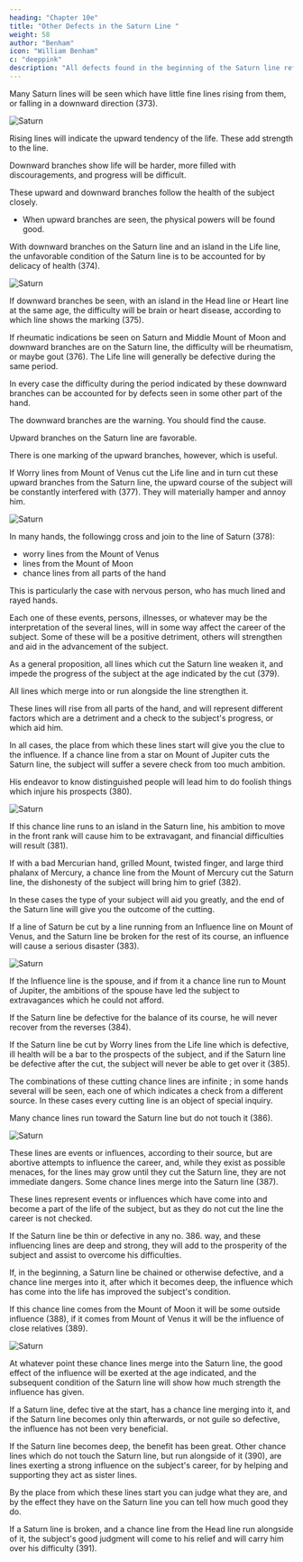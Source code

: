 ```yaml
---
heading: "Chapter 10e"
title: "Other Defects in the Saturn Line "
weight: 58
author: "Benham"
icon: "William Benham"
c: "deeppink"
description: "All defects found in the beginning of the Saturn line refer to the childhood of the subject"
---
```




Many Saturn lines will be seen which have little fine lines rising from them, or falling in a downward direction (373). 

![Saturn](/graphics/palm/373.jpg)

Rising lines will indicate the upward tendency of the life. These add strength to the line. 

<!-- During whatever portion of the line these branches appear, that part of the line will be filled with hope and ambition and will be more successful than any other period.  -->

Downward branches show life will be harder, more filled with discouragements, and progress will be difficult.

These upward and downward branches follow the health of the subject closely. 
- When upward branches are seen, the physical powers will be found good. 

With downward branches on the Saturn line and an island in the Life line, the unfavorable condition of the Saturn line is to be accounted for by delicacy of health (374). 

![Saturn](/graphics/palm/374.png)

If downward branches be seen, with an island in the Head line or Heart line at the same age, the difficulty will be brain or heart disease, according to which line shows the marking (375). 

If rheumatic indications be seen on Saturn and Middle Mount of Moon and downward branches are on the Saturn line, the difficulty will be rheumatism, or maybe gout (376). The Life line will generally be defective during the same period. 

In every case the difficulty during the period indicated by these downward branches can be accounted for by defects seen in some other part of the hand. 

The downward branches are the warning. You should find the cause. 

Upward branches on the Saturn line are favorable.

There is one marking of the upward branches, however, which is useful. 


If Worry lines from Mount of Venus cut the Life line and in turn cut these upward branches from the Saturn line, the upward course of the subject will be constantly interfered with (377). They will materially hamper and annoy him. 

![Saturn](/graphics/palm/377.png)


In many hands, the followingg cross and join to the line of Saturn (378):
- worry lines from the Mount of Venus
- lines from the Mount of Moon
- chance lines from all parts of the hand

This is particularly the case with nervous person, who has much lined and rayed hands. 


Each one of these events, persons, illnesses, or whatever may be the interpretation of the several lines, will in some way affect the career of the subject. Some of these will be a positive detriment, others will strengthen and aid in the advancement of the subject. 


As a general proposition, all lines which cut the Saturn line weaken it, and impede the progress of the subject at the age indicated by the cut (379).

All lines which merge into or run alongside the line strengthen it.

These lines will rise from all parts of the hand, and will represent different factors which are a detriment and a check to the subject's progress, or which aid him. 


In all cases, the place from which these lines start will give you the clue to the influence. If a chance line from a star on Mount of Jupiter cuts the Saturn line, the subject will suffer a severe check from too much ambition. 

His endeavor to know distinguished people will lead him to do foolish things which injure his prospects (380). 

![Saturn](/graphics/palm/380.png)

If this chance line runs to an island in the Saturn line, his ambition to move in the front rank will cause him to be extravagant, and financial difficulties will result (381).

If with a bad Mercurian hand, grilled Mount, twisted finger, and large third phalanx of Mercury, a chance line from the Mount of Mercury cut the Saturn line, the dishonesty of the subject will bring him to grief (382). 

In these cases the type of your subject will aid you greatly, and the end of the Saturn line will give you the outcome of the cutting. 

If a line of Saturn be cut by a line running from an Influence line on Mount of Venus, and the Saturn line be broken for the rest of its course, an influence will cause a serious disaster (383). 

![Saturn](/graphics/palm/383.png)

If the Influence line is the spouse, and if from it a chance line run to Mount of Jupiter, the ambitions of the spouse have led the subject to extravagances which he could not afford.

If the Saturn line be defective for the balance of its course, he will never recover from the reverses (384). 

If the Saturn line be cut by Worry lines from the Life line which is defective, ill health will be a bar to the prospects of the subject, and if the Saturn line be defective after the cut, the subject will never be able to get over it (385). 

The combinations of these cutting chance lines are infinite ; in some hands several will be seen, each one of which indicates a check from a different source. In these cases every cutting line is an object of special inquiry. 

<!-- The Line Of Saturn Part 5 531 No. 380. The Line Of Saturn Part 5 532 No. 381. The Line Of Saturn Part 5 533 No. 382. The Line Of Saturn Part 5 534 No. 383. The Line Of Saturn Part 5 535 No. 384. The Line Of Saturn Part 5 536 No. 385. --> 

Many chance lines run toward the Saturn line but do not touch it (386). 

![Saturn](/graphics/palm/386.png)

These lines are events or influences, according to their source, but are abortive attempts to influence the career, and, while they exist as possible menaces, for the lines may grow until they cut the Saturn line, they are not immediate dangers. Some chance lines merge into the Saturn line (387).


These lines represent events or influences which have come into and become a part of the life of the subject, but as they do not cut the line the career is not checked. 

If the Saturn line be thin or defective in any no. 386. way, and these influencing lines are deep and strong, they will add to the prosperity of the subject and assist to overcome his difficulties. 

If, in the beginning, a Saturn line be chained or otherwise defective, and a chance line merges into it, after which it becomes deep, the influence which has come into the life has improved the subject's condition.

If this chance line comes from the Mount of Moon it will be some outside influence (388), if it comes from Mount of Venus it will be the influence of close relatives (389). 

![Saturn](/graphics/palm/389.png)

At whatever point these chance lines merge into the Saturn line, the good effect of the influence will be exerted at the age indicated, and the subsequent condition of the Saturn line will show how much strength the influence has given. 

If a Saturn line, defec tive at the start, has a chance line merging into it, and if the Saturn line becomes only thin afterwards, or not guile so defective, the influence has not been very beneficial. 

If the Saturn line becomes deep, the benefit has been great. Other chance lines which do not touch the Saturn line, but run alongside of it (390), are lines exerting a strong influence on the subject's career, for by helping and supporting they act as sister lines. 

By the place from which these lines start you can judge what they are, and by the effect they have on the Saturn line you can tell how much good they do. 

If a Saturn line is broken, and a chance line from the Head line run alongside of it, the subject's good judgment will come to his relief and will carry him over his difficulty (391). 

